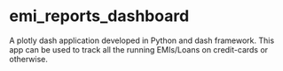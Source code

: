 # emi_reports_dashboard
A plotly dash application developed in Python and dash framework. This app can be used to track all the running EMIs/Loans on credit-cards or otherwise.
